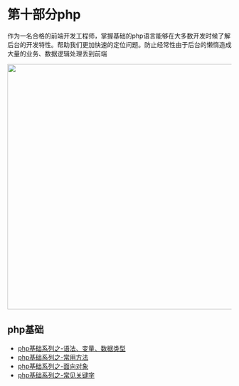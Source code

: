 # 第十部分php

 作为一名合格的前端开发工程师，掌握基础的php语言能够在大多数开发时候了解后台的开发特性。帮助我们更加快速的定位问题。防止经常性由于后台的懒惰造成大量的业务、数据逻辑处理丢到前端<br/>

 <image src="https://github.com/MarsPen/-notes-summary/blob/master/images/php.png" width="550"></image>


## php基础

* [php基础系列之-语法、变量、数据类型][1]
* [php基础系列之-常用方法][2]
* [php基础系列之-面向对象][3]
* [php基础系列之-常见关键字][4]


[1]: https://github.com/MarsPen/-notes-summary/blob/master/php/base.md
[2]: https://github.com/MarsPen/-notes-summary/blob/master/php/method.md
[3]: https://github.com/MarsPen/-notes-summary/blob/master/php/oop.md
[4]: https://github.com/MarsPen/-notes-summary/blob/master/php/keyword.md